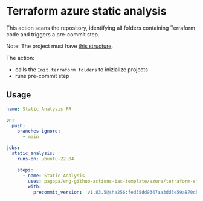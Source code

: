 # Terraform azure static analysis

This action scans the repository, identifying all folders containing Terraform code and triggers a pre-commit step.

Note: The project must have [this structure](https://github.com/pagopa/terraform-infrastructure-template).

The action:

- calls the `Init terraform folders` to inizialize projects
- runs pre-commit step

## Usage

``` yaml
name: Static Analysis PR

on:
  push:
    branches-ignore:
      - main

jobs:
  static_analysis:
    runs-on: ubuntu-22.04

    steps:
      - name: Static Analysis
        uses: pagopa/eng-github-actions-iac-template/azure/terraform-static-analysis@v1.7.0
        with:
          precommit_version: 'v1.83.5@sha256:fed35dd9347aa3dd3e59a870dbc4500245dae26910d84065a6f66fe61afceaa8'
```
